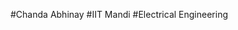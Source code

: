 #Chanda Abhinay
#IIT Mandi
#Electrical Engineering

<!---
chandabhinay/chandabhinay is a ✨ special ✨ repository because its `README.md` (this file) appears on your GitHub profile.
You can click the Preview link to take a look at your changes.
--->
